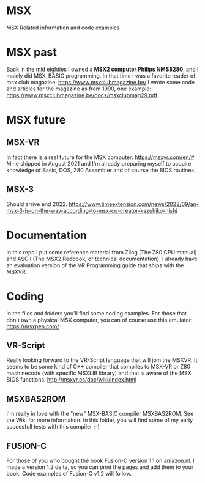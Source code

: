# MSX
MSX Related information and code examples

# MSX past
Back in the mid eighties I owned a **MSX2 computer Philips NMS8280**, and I mainly did MSX_BASIC programming. In that time I was a favorite reader of msx club magazine: https://www.msxclubmagazine.be/
I wrote some code and articles for the magazine as from 1990, one example: https://www.msxclubmagazine.be/docs/msxclubmag29.pdf

# MSX future
## MSX-VR
In fact there is a real future for the MSX computer:
https://msxvr.com/en/#
Mine shipped in August 2021 and I'm already preparing myself to acquire knowledge of Basic, DOS, Z80 Assembler and of course the BIOS routines.

## MSX-3
Should arrive end 2022. https://www.timeextension.com/news/2022/09/an-msx-3-is-on-the-way-according-to-msx-co-creator-kazuhiko-nishi

# Documentation
In this repo I put some reference material from Zilog (The Z80 CPU manual) and ASCII (The MSX2 Redbook, or technical documentation).
I already have an evaluation version of the VR Programming guide that ships with the MSXVR.

# Coding
In the files and folders you'll find some coding examples.
For those that don't own a physical MSX computer, you can of course use this emulator: https://msxpen.com/

## VR-Script
Really looking forward to the VR-Script language that will join the MSXVR. It seems to be some kind of C++ compiler that compiles to MSX-VR or Z80 machinecode (with specific MSXLIB library) and that is aware of the MSX BIOS functions. http://msxvr.es/doc/wiki/index.html

## MSXBAS2ROM
I'm really in love with the "new" MSX-BASIC compiler MSXBAS2ROM. See the Wiki for more information. In this folder, you will find some of my early succesfull tests with this compiler ;-)

## FUSION-C
For those of you who bought the book Fusion-C version 1.1 on amazon.nl. I made a version 1.2 delta, so you can print the pages and add them to your book. Code examples of Fusion-C v1.2 will follow.
